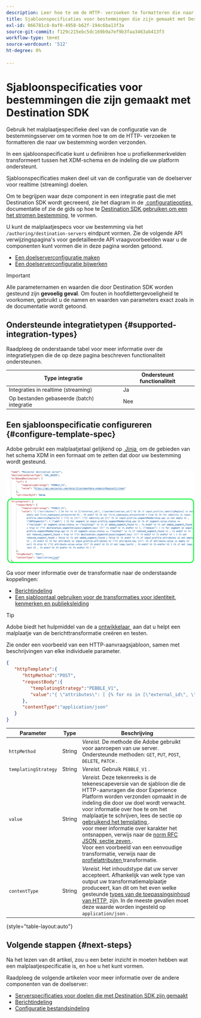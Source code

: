 ```yaml
---
description: Leer hoe te om de HTTP- verzoeken te formatteren die naar uw eindpunt worden verzonden. Gebruik het /authoring/bestemmings-servers eindpunt om bestemmings server te vormen die specs in Adobe Experience Platform Destination SDK templating.
title: Sjabloonspecificaties voor bestemmingen die zijn gemaakt met Destination SDK
exl-id: 066781c8-0af0-4958-b62f-194c6ba13f3a
source-git-commit: f129c215ebc5dc169b9a7ef9b3faa3463ab413f3
workflow-type: tm+mt
source-wordcount: '512'
ht-degree: 0%

---
```


# Sjabloonspecificaties voor bestemmingen die zijn gemaakt met Destination SDK

Gebruik het malplaatjespecifieke deel van de configuratie van de bestemmingsserver om te vormen hoe te om de HTTP- verzoeken te formatteren die naar uw bestemming worden verzonden.

In een sjabloonspecificatie kunt u definiëren hoe u profielkenmerkvelden transformeert tussen het XDM-schema en de indeling die uw platform ondersteunt.

Sjabloonspecificaties maken deel uit van de configuratie van de doelserver voor realtime (streaming) doelen.

Om te begrijpen waar deze component in een integratie past die met Destination SDK wordt gecreeerd, zie het diagram in de [&#x200B; configuratieopties &#x200B;](../configuration-options.md) documentatie of zie de gids op hoe te [&#x200B; Destination SDK gebruiken om een het stromen bestemming &#x200B;](../../guides/configure-destination-instructions.md#create-server-template-configuration) te vormen.

U kunt de malplaatjespecs voor uw bestemming via het `/authoring/destination-servers` eindpunt vormen. Zie de volgende API verwijzingspagina&#39;s voor gedetailleerde API vraagvoorbeelden waar u de componenten kunt vormen die in deze pagina worden getoond.

* [Een doelserverconfiguratie maken](../../authoring-api/destination-server/create-destination-server.md)
* [Een doelserverconfiguratie bijwerken](../../authoring-api/destination-server/update-destination-server.md)

>[!IMPORTANT]
>
>Alle parameternamen en waarden die door Destination SDK worden gesteund zijn **gevoelig geval**. Om fouten in hoofdlettergevoeligheid te voorkomen, gebruikt u de namen en waarden van parameters exact zoals in de documentatie wordt getoond.

## Ondersteunde integratietypen {#supported-integration-types}

Raadpleeg de onderstaande tabel voor meer informatie over de integratietypen die de op deze pagina beschreven functionaliteit ondersteunen.

| Type integratie | Ondersteunt functionaliteit |
|---|---|
| Integraties in realtime (streaming) | Ja |
| Op bestanden gebaseerde (batch) integratie | Nee |

## Een sjabloonspecificatie configureren {#configure-template-spec}

Adobe gebruikt een malplaatjetaal gelijkend op [&#x200B; Jinja &#x200B;](https://jinja.palletsprojects.com/en/2.11.x/) om de gebieden van het schema XDM in een formaat om te zetten dat door uw bestemming wordt gesteund.

![&#x200B; benadrukte configuratie van het Malplaatje &#x200B;](../../assets/functionality/destination-server/template-configuration.png)

Ga voor meer informatie over de transformatie naar de onderstaande koppelingen:

* [Berichtindeling](message-format.md)
* [Een sjabloontaal gebruiken voor de transformaties voor identiteit, kenmerken en publieksleiding](message-format.md#using-templating)

>[!TIP]
>
>Adobe biedt het hulpmiddel van de a [&#x200B; ontwikkelaar &#x200B;](../../testing-api/streaming-destinations/create-template.md) aan dat u helpt een malplaatje van de berichttransformatie creëren en testen.

Zie onder een voorbeeld van een HTTP-aanvraagsjabloon, samen met beschrijvingen van elke individuele parameter.

```json
{
   "httpTemplate":{
      "httpMethod":"POST",
      "requestBody":{
         "templatingStrategy":"PEBBLE_V1",
         "value":"{ \"attributes\": [ {% for ns in [\"external_id\", \"yourdestination_id\"] %} {% if input.profile.identityMap[ns] is not empty and first_namespace_encountered %} , {% endif %} {% set first_namespace_encountered = true %} {% for identity in input.profile.identityMap[ns]%} { \"{{ ns }}\": \"{{ identity.id }}\" {% if input.profile.segmentMembership.ups is not empty %} , \"AEPSegments\": { \"add\": [ {% for segment in input.profile.segmentMembership.ups %} {% if segment.value.status == \"realized\" or segment.value.status == \"existing\" %} {% if added_segment_found %} , {% endif %} {% set added_segment_found = true %} \"{{ destination.segmentAliases[segment.key] }}\" {% endif %} {% endfor %} ], \"remove\": [ {% for segment in input.profile.segmentMembership.ups %} {% if segment.value.status == \"exited\" %} {% if removed_segment_found %} , {% endif %} {% set removed_segment_found = true %} \"{{ destination.segmentAliases[segment.key] }}\" {% endif %} {% endfor %} ] } {% set removed_segment_found = false %} {% set added_segment_found = false %} {% endif %} {% if input.profile.attributes is not empty %} , {% endif %} {% for attribute in input.profile.attributes %} \"{{ attribute.key }}\": {% if attribute.value is empty %} null {% else %} \"{{ attribute.value.value }}\" {% endif %} {% if not loop.last%} , {% endif %} {% endfor %} } {% if not loop.last %} , {% endif %} {% endfor %} {% endfor %} ] }"
      },
      "contentType":"application/json"
   }
}
```

| Parameter | Type | Beschrijving |
|---|---|---|
| `httpMethod` | String | *Vereist.* De methode die Adobe gebruikt voor aanroepen van uw server. Ondersteunde methoden: `GET`, `PUT`, `POST`, `DELETE`, `PATCH` . |
| `templatingStrategy` | String | *Vereist.* Gebruik `PEBBLE_V1` . |
| `value` | String | *Vereist.* Deze tekenreeks is de tekenescapeversie van de sjabloon die de HTTP-aanvragen die door Experience Platform worden verzonden opmaakt in de indeling die door uw doel wordt verwacht. <br> voor informatie over hoe te om het malplaatje te schrijven, lees de sectie op [&#x200B; gebruikend het templating &#x200B;](message-format.md#using-templating). <br> voor meer informatie over karakter het ontsnappen, verwijs naar de [&#x200B; norm RFC JSON, sectie zeven &#x200B;](https://tools.ietf.org/html/rfc8259#section-7). <br> Voor een voorbeeld van een eenvoudige transformatie, verwijs naar de [&#x200B; profielattributen &#x200B;](message-format.md#attributes) transformatie. |
| `contentType` | String | *Vereist.* Het inhoudstype dat uw server accepteert. Afhankelijk van welk type van output uw transformatiemalplaatje produceert, kan dit om het even welke gesteunde [&#x200B; types van de toepassingsinhoud van HTTP &#x200B;](https://www.iana.org/assignments/media-types/media-types.xhtml#application) zijn. In de meeste gevallen moet deze waarde worden ingesteld op `application/json` . |

{style="table-layout:auto"}

## Volgende stappen {#next-steps}

Na het lezen van dit artikel, zou u een beter inzicht in moeten hebben wat een malplaatjespecificatie is, en hoe u het kunt vormen.

Raadpleeg de volgende artikelen voor meer informatie over de andere componenten van de doelserver:

* [Serverspecificaties voor doelen die met Destination SDK zijn gemaakt](server-specs.md)
* [Berichtindeling](message-format.md)
* [Configuratie bestandsindeling](file-formatting.md)
